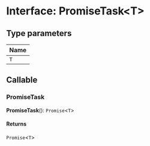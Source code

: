 # Interface: PromiseTask\<T>

## Type parameters

| Name |
| :------ |
| `T` |

## Callable

### PromiseTask

**PromiseTask**(): `Promise`<`T`>

#### Returns

`Promise`<`T`>
